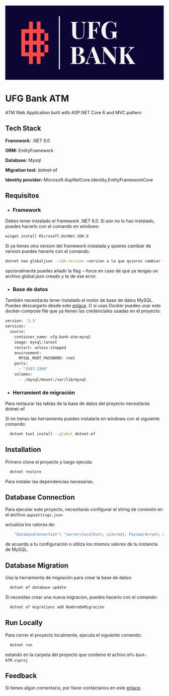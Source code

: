 
![Logo](./bank.png)

# UFG Bank ATM

ATM Web Application built with ASP.NET Core 6 and MVC pattern

## Tech Stack

**Framework:** .NET 6.0

**ORM:** EntityFramework

**Database:** Mysql

**Migration tool:** dotnet-ef

**Identity provider:** Microsoft.AspNetCore.Identity.EntityFrameworkCore

## Requisitos

- ### Framework

Debes tener instalado el framework .NET 6.0. Si aún no lo has instalado, puedes hacerlo con el comando en windows:

```bash
winget install Microsoft.DotNet.SDK.6
```
Si ya tienes otra version del framework instalada y quieres cambiar de version puedes hacerlo con el comando:
    
```bash
dotnet new globaljson --sdk-version <version a la que quieres cambiar (sin los simbolos de <>)> --force
```
opcionalmente puedes añadir la flag --force en caso de que ya tengas un archivo global.json creado y te de ese error.

- ### Base de datos

También necesitarás tener instalado el motor de base de datos MySQL. Puedes descargarlo desde este [enlace](https://dev.mysql.com/downloads/installer/).
 O si usas Docker puedes usar este docker-compose file que ya tienen las credenciales usadas en el proyecto:

```bash
version: '3.3'
services:
  source:
    container_name: ufg-bank-atm-mysql
    image: mysql:latest
    restart: unless-stopped
    environment:
      MYSQL_ROOT_PASSWORD: root
    ports:
      - "3307:3306"
    volumes:
      - ./mysql/mount:/var/lib/mysql
```

- ### Herramient de migración

Para restaurar las tablas de la base de datos del proyecto necesitarás dotnet-ef

Si no tienes las herramienta puedes instalarla en windows con el siguiente comando:

```bash
  dotnet tool install --global dotnet-ef
```



## Installation

Primero clona el proyecto y luego ejecuta:

```bash
  dotnet restore
```

Para instalar las dependencias necesarias.


## Database Connection

Para ejecutar este proyecto, necesitarás configurar el string de conexión en el archivo `appsettings.json`

actualiza los valores de:

```bash
    "DatabaseConnection": "server=localhost; uid=root; Password=root; database=atm; Port=3307"
```

de acuerdo a tu configuración o utiliza los mismos valores de tu instancia de MySQL.

## Database Migration

Usa la herramienta de migración para crear la base de datos:

```bash
  dotnet ef database update
```
Si necesitas crear una nueva migracion, puedes hacerlo con el comando:

```bash
  dotnet ef migrations add NombreDeMigracion
```


## Run Locally

Para correr el proyecto localmente, ejecuta el siguiente comando:

```bash
  dotnet run
```
estando en la carpeta del proyecto que contiene el achivo `UFG-Bank-ATM.csproj`

## Feedback

Si tienes algún comentario, por favor contáctanos en este [enlace](https://www.youtube.com/watch?v=riT4nl0T8_M).

